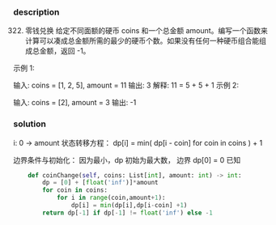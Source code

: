 ### description
322. 零钱兑换
给定不同面额的硬币 coins 和一个总金额 amount。编写一个函数来计算可以凑成总金额所需的最少的硬币个数。如果没有任何一种硬币组合能组成总金额，返回 -1。

示例 1:

输入: coins = [1, 2, 5], amount = 11
输出: 3 
解释: 11 = 5 + 5 + 1
示例 2:

输入: coins = [2], amount = 3
输出: -1

### solution
i: 0 -> amount
状态转移方程：
dp[i] = min( dp[i - coin] for coin in coins  ) + 1 

边界条件与初始化：
因为最小，dp 初始为最大数，
边界 dp[0] = 0 已知

```python
    def coinChange(self, coins: List[int], amount: int) -> int:
        dp = [0] + [float('inf')]*amount
        for coin in coins:
            for i in range(coin,amount+1):
                dp[i] = min(dp[i],dp[i-coin] +1)
        return dp[-1] if dp[-1] != float('inf') else -1

```
